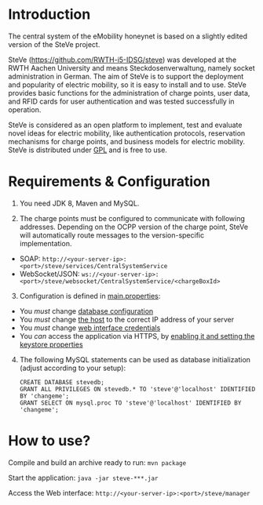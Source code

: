 # Introduction 

The central system of the eMobility honeynet is based on a slightly edited version of the SteVe project.

SteVe (https://github.com/RWTH-i5-IDSG/steve) was developed at the RWTH Aachen University and means Steckdosenverwaltung, namely socket administration in German. The aim of SteVe is to support the deployment and popularity of electric mobility, so it is easy to install and to use. SteVe provides basic functions for the administration of charge points, user data, and RFID cards for user authentication and was tested successfully in operation.

SteVe is considered as an open platform to implement, test and evaluate novel ideas for electric mobility, like authentication protocols, reservation mechanisms for charge points, and business models for electric mobility. SteVe is distributed under [GPL](LICENSE.txt) and is free to use.

# Requirements & Configuration

1. You need JDK 8, Maven and MySQL.

2. The charge points must be configured to communicate with following addresses. Depending on the OCPP version of the charge point, SteVe will automatically route messages to the version-specific implementation.
  - SOAP: `http://<your-server-ip>:<port>/steve/services/CentralSystemService`
  - WebSocket/JSON: `ws://<your-server-ip>:<port>/steve/websocket/CentralSystemService/<chargeBoxId>`
   
3. Configuration is defined in [main.properties](src/main/resources/config/prod/main.properties):
  - You _must_ change [database configuration](src/main/resources/config/prod/main.properties#L3-L7)
  - You _must_ change [the host](src/main/resources/config/prod/main.properties#L16) to the correct IP address of your server
  - You _must_ change [web interface credentials](src/main/resources/config/prod/main.properties#L11-L12)
  - You _can_ access the application via HTTPS, by [enabling it and setting the keystore properties](src/main/resources/config/prod/main.properties#L25-L28)
  
4. The following MySQL statements can be used as database initialization (adjust according to your setup):

    ```
    CREATE DATABASE stevedb;
    GRANT ALL PRIVILEGES ON stevedb.* TO 'steve'@'localhost' IDENTIFIED BY 'changeme';
    GRANT SELECT ON mysql.proc TO 'steve'@'localhost' IDENTIFIED BY 'changeme';
    ```

# How to use?

Compile and build an archive ready to run: `mvn package`

Start the application: `java -jar steve-***.jar`

Access the Web interface: `http://<your-server-ip>:<port>/steve/manager`

